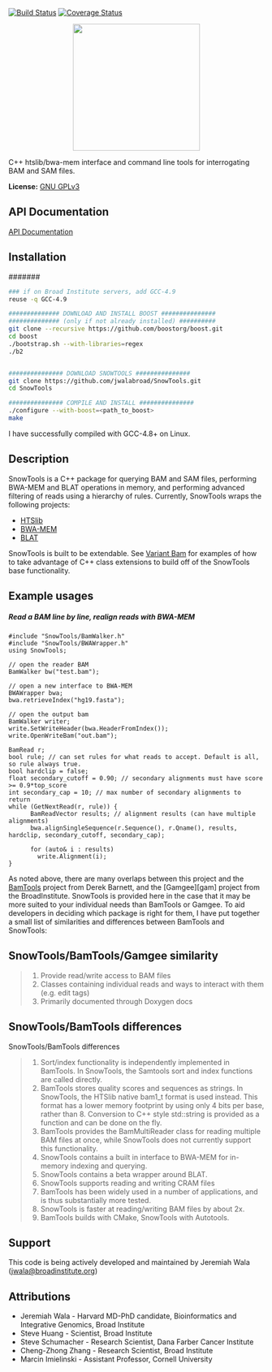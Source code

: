 [![Build Status](https://travis-ci.org/jwalabroad/SnowTools.svg?branch=master)](https://travis-ci.org/jwalabroad/SnowTools)
[![Coverage Status](https://coveralls.io/repos/jwalabroad/SnowTools/badge.svg?branch=master&service=github)](https://coveralls.io/github/jwalabroad/SnowTools?branch=master)

<div style="text-align:center"><img src="https://raw.githubusercontent.com/jwalabroad/SnowTools/master/figs/labels_st.png" width="250"></div>

C++ htslib/bwa-mem interface and command line tools for interrogating BAM and SAM files.

**License:** [GNU GPLv3][license]

API Documentation
-----------------
[API Documentation][htmldoc]

Installation
------------

#######
```bash
### if on Broad Institute servers, add GCC-4.9
reuse -q GCC-4.9

############## DOWNLOAD AND INSTALL BOOST ###############
############## (only if not already installed) ##########
git clone --recursive https://github.com/boostorg/boost.git
cd boost
./bootstrap.sh --with-libraries=regex
./b2


############### DOWNLOAD SNOWTOOLS ############### 
git clone https://github.com/jwalabroad/SnowTools.git
cd SnowTools

############### COMPILE AND INSTALL ###############
./configure --with-boost=<path_to_boost>
make
```
 
I have successfully compiled with GCC-4.8+ on Linux.

Description
-----------

SnowTools is a C++ package for querying BAM and SAM files, performing 
BWA-MEM and BLAT operations in memory, and performing advanced filtering of 
reads using a hierarchy of rules. Currently, SnowTools wraps the following projects:
* [HTSlib][htslib]
* [BWA-MEM][BWA]
* [BLAT][BLAT]

SnowTools is built to be extendable. See [Variant Bam][var] for examples of how to take advantage of C++
class extensions to build off of the SnowTools base functionality. 
 
Example usages
--------------
##### Read a BAM line by line, realign reads with BWA-MEM
```
#include "SnowTools/BamWalker.h"
#include "SnowTools/BWAWrapper.h"
using SnowTools;

// open the reader BAM
BamWalker bw("test.bam");

// open a new interface to BWA-MEM
BWAWrapper bwa;
bwa.retrieveIndex("hg19.fasta");

// open the output bam
BamWalker writer;
write.SetWriteHeader(bwa.HeaderFromIndex());
write.OpenWriteBam("out.bam");

BamRead r;
bool rule; // can set rules for what reads to accept. Default is all, so rule always true.
bool hardclip = false;
float secondary_cutoff = 0.90; // secondary alignments must have score >= 0.9*top_score
int secondary_cap = 10; // max number of secondary alignments to return
while (GetNextRead(r, rule)) {
      BamReadVector results; // alignment results (can have multiple alignments)
      bwa.alignSingleSequence(r.Sequence(), r.Qname(), results, hardclip, secondary_cutoff, secondary_cap);

      for (auto& i : results)
        write.Alignment(i);
}
```

As noted above, there are many overlaps between this project and the [BamTools][BT] project from Derek Barnett, and the [Gamgee][gam] 
project from the BroadInstitute.
SnowTools is provided here in the case that it may be more suited to your individual needs than BamTools or Gamgee. To 
aid developers in deciding which package is right for them, I have put together a small list of 
similarities and differences between BamTools and SnowTools:

SnowTools/BamTools/Gamgee similarity
-----------------------------

> 1. Provide read/write access to BAM files
> 2. Classes containing individual reads and ways to interact with them (e.g. edit tags)
> 3. Primarily documented through Doxygen docs

SnowTools/BamTools differences
------------------------------
SnowTools/BamTools differences
> 1. Sort/index functionality is independently implemented in BamTools. In SnowTools, the Samtools 
 sort and index functions are called directly.
> 2. BamTools stores quality scores and sequences as strings. In SnowTools, the HTSlib native bam1_t format
 is used instead. This format has a lower memory footprint by using only 4 bits per base, rather than 8. 
 Conversion to C++ style std::string is provided as a function and can be done on the fly.
> 3. BamTools provides the BamMultiReader class for reading multiple BAM files at once, while 
 SnowTools does not currently support this functionality.
> 4. SnowTools contains a built in interface to BWA-MEM for in-memory indexing and querying.
> 5. SnowTools contains a beta wrapper around BLAT.
> 6. SnowTools supports reading and writing CRAM files
> 7. BamTools has been widely used in a number of applications, and is thus substantially more tested.
> 8. SnowTools is faster at reading/writing BAM files by about 2x.
> 9. BamTools builds with CMake, SnowTools with Autotools.

Support
-------
This code is being actively developed and maintained by Jeremiah Wala (jwala@broadinstitute.org)

Attributions
------------
* Jeremiah Wala - Harvard MD-PhD candidate, Bioinformatics and Integrative Genomics, Broad Institute
* Steve Huang - Scientist, Broad Institute
* Steve Schumacher - Research Scientist, Dana Farber Cancer Institute
* Cheng-Zhong Zhang - Research Scientist, Broad Institute
* Marcin Imielinski - Assistant Professor, Cornell University

[htslib]: https://github.com/samtools/htslib.git

[SGA]: https://github.com/jts/sga

[BLAT]: https://genome.ucsc.edu/cgi-bin/hgBlat?command=start

[BWA]: https://github.com/lh3/bwa

[license]: https://github.com/broadinstitute/variant-bam/blob/master/LICENSE

[BamTools]: https://raw.githubusercontent.com/wiki/pezmaster31/bamtools/Tutorial_Toolkit_BamTools-1.0.pdf

[API]: http://pezmaster31.github.io/bamtools/annotated.html

[htmldoc]: http://jwalabroad.github.io/SnowTools/doxygen

[var]: https://github.com/jwalabroad/VariantBam

[BT]: https://github.com/pezmaster31/bamtools
